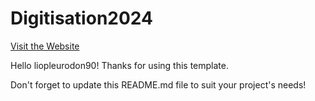 # Digitisation2024
[Visit the Website](https://liopleurodon90.github.io/Digitisation2024/index.html) 

Hello liopleurodon90! Thanks for using this template.

Don't forget to update this README.md file to suit your project's needs!


